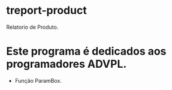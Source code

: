 # treport-product
 Relatorio de Produto.
 
  Este programa é dedicados aos programadores ADVPL.
=======
 
- Função ParamBox.




